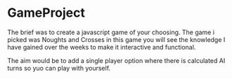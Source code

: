 # GameProject

The brief was to create a javascript game of your choosing. 
The game i picked was Noughts and Crosses in this game you will see the knowledge I have gained over the weeks to make it interactive and functional.

The aim would be to add a single player option where there is calculated AI turns so yuo can play with yourself.